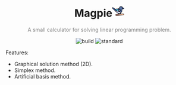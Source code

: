 <h1 align="center">Magpie<img src="magpie.png"> </h1>
<p align="center">
</p>
<p align="center" style="color:gray">A small calculator for solving linear programming problem.</p>
<p align="center">
  <img src="https://github.com/NePutin94/Magpie/actions/workflows/main.yml/badge.svg" alt="build"/>
  <img src="https://img.shields.io/badge/%D0%A1%2B%2B-20-blue" alt="standard"/>
</p>

Features:

- Graphical solution method (2D).
- Simplex method.
- Artificial basis method.